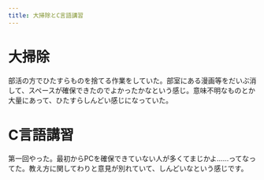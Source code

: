 ```yaml
---
title: 大掃除とC言語講習 
---
```


# 大掃除

部活の方でひたすらものを捨てる作業をしていた。部室にある漫画等をだいぶ消して、スペースが確保できたのでよかったかなという感じ。意味不明なものとか大量にあって、ひたすらしんどい感じになっていた。

# C言語講習

第一回やった。最初からPCを確保できていない人が多くてまじかよ……ってなってた。教え方に関してわりと意見が別れていて、しんどいなという感じです。
